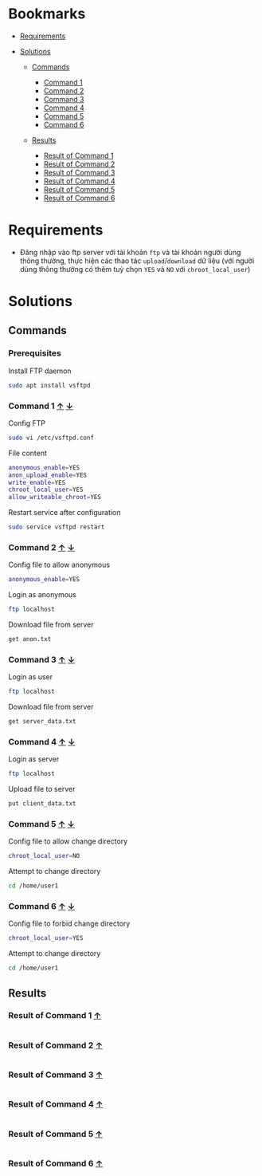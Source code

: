 <a name="bookmarks"/>

# Bookmarks

- [Requirements](#requirements)

- [Solutions](#solutions)

	- [Commands](#commands)
		- [Command 1](#command-1)
		- [Command 2](#command-2)
		- [Command 3](#command-3)
		- [Command 4](#command-4)
		- [Command 5](#command-5)
		- [Command 6](#command-6)

	- [Results](#results)
		- [Result of Command 1](#result-1)
		- [Result of Command 2](#result-2)
		- [Result of Command 3](#result-3)
		- [Result of Command 4](#result-4)
		- [Result of Command 5](#result-5)
		- [Result of Command 6](#result-6)

<a name="requirements"/>

# Requirements

- Đăng nhập vào ftp server với tài khoản `ftp` và tài khoản người dùng thông thường, thực hiện các thao tác `upload`/`download` dữ liệu (với người dùng thông thường có thêm tuỳ chọn `YES` và `NO` với `chroot_local_user`)

<a name="solutions"/>

# Solutions 

<a name="commands"/>

## Commands

### Prerequisites

Install FTP daemon

```sh
sudo apt install vsftpd
```

<a name="command-1"/>

### Command 1 [↑](#bookmarks) [↓](#result-1)

Config FTP

```sh
sudo vi /etc/vsftpd.conf
```

File content

```sh
anonymous_enable=YES
anon_upload_enable=YES
write_enable=YES
chroot_local_user=YES
allow_writeable_chroot=YES
```

Restart service after configuration

```sh
sudo service vsftpd restart
```

<a name="command-2"/>

### Command 2 [↑](#bookmarks) [↓](#result-2)

Config file to allow anonymous

```sh
anonymous_enable=YES
```

Login as anonymous

```sh
ftp localhost
```

Download file from server

```sh
get anon.txt
```

<a name="command-3"/>

### Command 3 [↑](#bookmarks) [↓](#result-3)

Login as user

```sh
ftp localhost
```

Download file from server

```sh
get server_data.txt
```

<a name="command-4"/>

### Command 4 [↑](#bookmarks) [↓](#result-4)

Login as server

```sh
ftp localhost
```

Upload file to server

```sh
put client_data.txt
```

<a name="command-5"/>

### Command 5 [↑](#bookmarks) [↓](#result-5)

Config file to allow change directory

```sh
chroot_local_user=NO
```

Attempt to change directory

```sh
cd /home/user1
```

<a name="command-6"/>

### Command 6 [↑](#bookmarks) [↓](#result-6)

Config file to forbid change directory

```sh
chroot_local_user=YES
```

Attempt to change directory

```sh
cd /home/user1
```

<a name="results"/>

## Results

<a name="result-1"/>

### Result of Command 1 [↑](#command-1)

```sh

```

<a name="result-2"/>

### Result of Command 2 [↑](#command-2)

```sh

```

<a name="result-3"/>

### Result of Command 3 [↑](#command-3)

```sh

```

<a name="result-4"/>

### Result of Command 4 [↑](#command-4)

```sh

```

<a name="result-5"/>

### Result of Command 5 [↑](#command-5)

```sh

```

<a name="result-6"/>

### Result of Command 6 [↑](#command-6)

```sh

```

